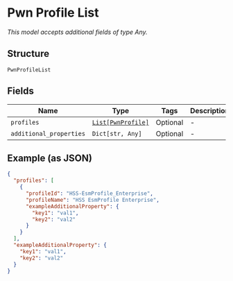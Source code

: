 
# Pwn Profile List

*This model accepts additional fields of type Any.*

## Structure

`PwnProfileList`

## Fields

| Name | Type | Tags | Description |
|  --- | --- | --- | --- |
| `profiles` | [`List[PwnProfile]`](../../doc/models/pwn-profile.md) | Optional | - |
| `additional_properties` | `Dict[str, Any]` | Optional | - |

## Example (as JSON)

```json
{
  "profiles": [
    {
      "profileId": "HSS-EsmProfile_Enterprise",
      "profileName": "HSS EsmProfile Enterprise",
      "exampleAdditionalProperty": {
        "key1": "val1",
        "key2": "val2"
      }
    }
  ],
  "exampleAdditionalProperty": {
    "key1": "val1",
    "key2": "val2"
  }
}
```

